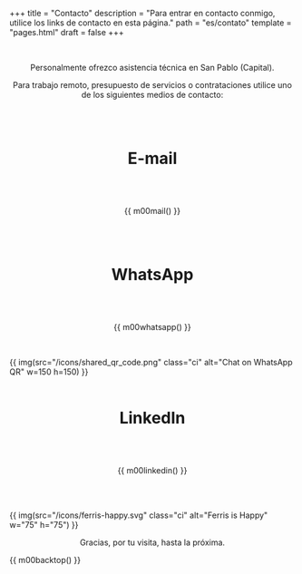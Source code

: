+++
title = "Contacto"
description = "Para entrar en contacto conmigo, utilice los links de contacto en esta página."
path = "es/contato"
template = "pages.html"
draft = false
+++

<br>
<p align="center">Personalmente ofrezco asistencia técnica en San Pablo (Capital).</p>
<p style="text-align: center;">Para trabajo remoto, presupuesto de servicios o contrataciones utilice uno de los siguientes medios de contacto:</p>
<br>
<br>
<h1 style="text-align: center;">E-mail</h1>
<br>
<br>
<p style="text-align: center;">
{{ m00mail()  }}
</p>
<br>
<br>
<h1 style="text-align: center;">WhatsApp</h1>
<br>
<br>
<p style="text-align: center;">
{{ m00whatsapp() }}
</p>
<br>

{{ img(src="/icons/shared_qr_code.png" class="ci" alt="Chat on WhatsApp QR" w=150 h=150) }}
<br>
<br>

<h1 style="text-align: center;">LinkedIn</h1>
<br>
<br>
<p style="text-align: center;">
{{ m00linkedin() }}
</p>
<br>
<br>

{{ img(src="/icons/ferris-happy.svg" class="ci" alt="Ferris is Happy" w="75" h="75") }}

<p align="center">Gracias, por tu visita, hasta la próxima.</p>

{{ m00backtop() }}
